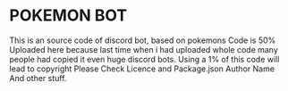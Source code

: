 **POKEMON BOT**
=
This is an source code of discord bot, based on pokemons 
Code is 50% Uploaded here because last time when i had uploaded whole code many people had copied it even huge discord bots.
Using a 1% of this code will lead to copyright
Please Check Licence and Package.json Author Name And other stuff.
